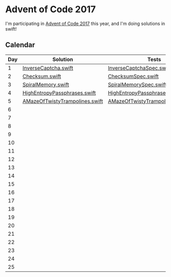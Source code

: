 # Advent of Code 2017

I'm participating in [Advent of Code 2017](http://adventofcode.com/) this year, and I'm doing solutions in swift!

## Calendar

|Day|Solution|Tests|
|-|-|-|
|1|[InverseCaptcha.swift](Sources/AOC/DayOne_InverseCaptcha.swift)|[InverseCaptchaSpec.swift](Tests/AOCTests/DayOne_InverseCaptchaSpec.swift)|
|2|[Checksum.swift](Sources/AOC/DayTwo_Checksum.swift)|[ChecksumSpec.swift](Tests/AOCTests/DayTwo_ChecksumSpec.swift)|
|3|[SpiralMemory.swift](Sources/AOC/DayThree_SpiralMemory.swift)|[SpiralMemorySpec.swift](Tests/AOCTests/DayThree_SpiralMemorySpec.swift)|
|4|[HighEntropyPassphrases.swift](Sources/AOC/DayFour_HighEntropyPassphrases.swift)|[HighEntropyPassphrasesSpec.swift](Tests/AOCTests/DayFour_HighEntropyPassphrasesSpec.swift)|
|5|[AMazeOfTwistyTrampolines.swift](Sources/AOC/DayFive_AMazeOfTwistyTrampolines.swift)|[AMazeOfTwistyTrampolinesSpec.swift](Tests/AOCTests/DayFive_AMazeOfTwistyTrampolinesSpec.swift)|
|6|||
|7|||
|8|||
|9|||
|10|||
|11|||
|12|||
|13|||
|14|||
|15|||
|16|||
|17|||
|18|||
|19|||
|20|||
|21|||
|22|||
|23|||
|24|||
|25|||
